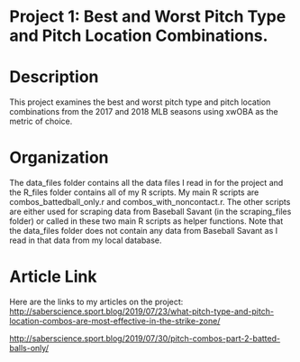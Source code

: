 # Project 1: Best and Worst Pitch Type and Pitch Location Combinations.

# Description
This project examines the best and worst pitch type and pitch location combinations from the 2017 and 2018 MLB seasons using xwOBA as 
the metric of choice.

# Organization
The data_files folder contains all the data files I read in for the project and the R_files folder contains all of my R scripts. My main R scripts are combos_battedball_only.r and
combos_with_noncontact.r. The other scripts are either used for scraping data from Baseball Savant (in the scraping_files folder)
or called in these two main R scripts as helper functions. Note that the data_files folder does not contain any data from Baseball Savant
as I read in that data from my local database.

# Article Link
Here are the links to my articles on the project:
http://saberscience.sport.blog/2019/07/23/what-pitch-type-and-pitch-location-combos-are-most-effective-in-the-strike-zone/

http://saberscience.sport.blog/2019/07/30/pitch-combos-part-2-batted-balls-only/


